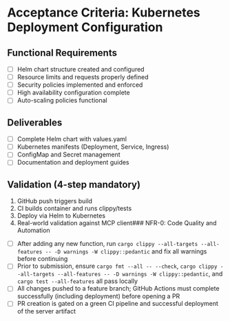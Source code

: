 # Acceptance Criteria: Kubernetes Deployment Configuration

## Functional Requirements
- [ ] Helm chart structure created and configured
- [ ] Resource limits and requests properly defined
- [ ] Security policies implemented and enforced
- [ ] High availability configuration complete
- [ ] Auto-scaling policies functional

## Deliverables
- [ ] Complete Helm chart with values.yaml
- [ ] Kubernetes manifests (Deployment, Service, Ingress)
- [ ] ConfigMap and Secret management
- [ ] Documentation and deployment guides

## Validation (4-step mandatory)
1. GitHub push triggers build
2. CI builds container and runs clippy/tests
3. Deploy via Helm to Kubernetes
4. Real-world validation against MCP client### NFR-0: Code Quality and Automation
- [ ] After adding any new function, run `cargo clippy --all-targets --all-features -- -D warnings -W clippy::pedantic` and fix all warnings before continuing
- [ ] Prior to submission, ensure `cargo fmt --all -- --check`, `cargo clippy --all-targets --all-features -- -D warnings -W clippy::pedantic`, and `cargo test --all-features` all pass locally
- [ ] All changes pushed to a feature branch; GitHub Actions must complete successfully (including deployment) before opening a PR
- [ ] PR creation is gated on a green CI pipeline and successful deployment of the server artifact
